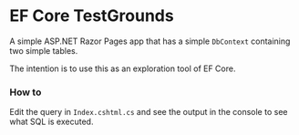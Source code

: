 # EF Core TestGrounds

A simple ASP.NET Razor Pages app that has a simple `DbContext` containing two simple tables.

The intention is to use this as an exploration tool of EF Core.

### How to

Edit the query in `Index.cshtml.cs` and see the output in the console to see what SQL is executed.